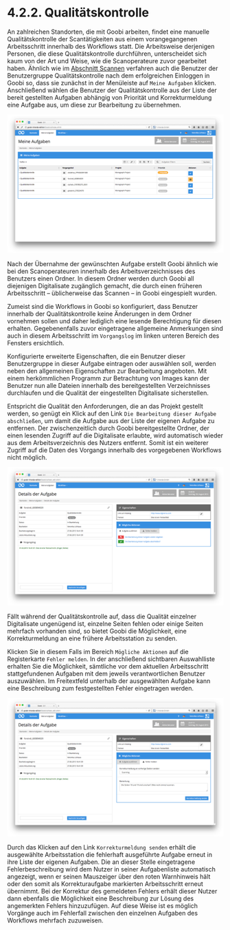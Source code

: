 # 4.2.2. Qualitätskontrolle

An zahlreichen Standorten, die mit Goobi arbeiten, findet eine manuelle Qualitätskontrolle der Scantätigkeiten aus einem vorangegangenen Arbeitsschritt innerhalb des Workflows statt. Die Arbeitsweise derjenigen Personen, die diese Qualitätskontrolle durchführen, unterscheidet sich kaum von der Art und Weise, wie die Scanoperateure zuvor gearbeitet haben. Ähnlich wie im [Abschnitt Scannen](4.2.1..md) verfahren auch die Benutzer der Benutzergruppe Qualitätskontrolle nach dem erfolgreichen Einloggen in Goobi so, dass sie zunächst in der Menüleiste auf `Meine Aufgaben` klicken. Anschließend wählen die Benutzer der Qualitätskontrolle aus der Liste der bereit gestellten Aufgaben abhängig von Priorität und Korrekturmeldung eine Aufgabe aus, um diese zur Bearbeitung zu übernehmen.

![Aufgaben f&#xFC;r einen Benutzer der Qualit&#xE4;tskontrolle](../../.gitbook/assets/29d.png)

Nach der Übernahme der gewünschten Aufgabe erstellt Goobi ähnlich wie bei den Scanoperateuren innerhalb des Arbeitsverzeichnisses des Benutzers einen Ordner. In diesem Ordner werden durch Goobi all diejenigen Digitalisate zugänglich gemacht, die durch einen früheren Arbeitsschritt – üblicherweise das Scannen – in Goobi eingespielt wurden. 

Zumeist sind die Workflows in Goobi so konfiguriert, dass Benutzer innerhalb der Qualitätskontrolle keine Änderungen in dem Ordner vornehmen sollen und daher lediglich eine lesende Berechtigung für diesen erhalten. Gegebenenfalls zuvor eingetragene allgemeine Anmerkungen sind auch in diesem Arbeitsschritt im `Vorgangslog` im linken unteren Bereich des Fensters ersichtlich. 

Konfigurierte erweiterte Eigenschaften, die ein Benutzer dieser Benutzergruppe in dieser Aufgabe eintragen oder auswählen soll, werden neben den allgemeinen Eigenschaften zur Bearbeitung angeboten. Mit einem herkömmlichen Programm zur Betrachtung von Images kann der Benutzer nun alle Dateien innerhalb des bereitgestellten Verzeichnisses durchlaufen und die Qualität der eingestellten Digitalisate sicherstellen. 

Entspricht die Qualität den Anforderungen, die an das Projekt gestellt werden, so genügt ein Klick auf den Link `Die Bearbeitung dieser Aufgabe abschließen`, um damit die Aufgabe aus der Liste der eigenen Aufgabe zu entfernen. Der zwischenzeitlich durch Goobi bereitgestellte Ordner, der einen lesenden Zugriff auf die Digitalisate erlaubte, wird automatisch wieder aus dem Arbeitsverzeichnis des Nutzers entfernt. Somit ist ein weiterer Zugriff auf die Daten des Vorgangs innerhalb des vorgegebenen Workflows nicht möglich.

![Angenommene Aufgabe der Qualit&#xE4;tskontrolle](../../.gitbook/assets/30d.png)

Fällt während der Qualitätskontrolle auf, dass die Qualität einzelner Digitalisate ungenügend ist, einzelne Seiten fehlen oder einige Seiten mehrfach vorhanden sind, so bietet Goobi die Möglichkeit, eine Korrekturmeldung an eine frühere Arbeitsstation zu senden. 

Klicken Sie in diesem Falls im Bereich `Mögliche Aktionen` auf die Registerkarte `Fehler melden`. In der anschließend sichtbaren Auswahlliste erhalten Sie die Möglichkeit, sämtliche vor dem aktuellen Arbeitsschritt stattgefundenen Aufgaben mit dem jeweils verantwortlichen Benutzer auszuwählen. Im Freitextfeld unterhalb der ausgewählten Aufgabe kann eine Beschreibung zum festgestellten Fehler eingetragen werden.

![Fehlerbeischreibung im Textfeld unter &quot;M&#xF6;gliche Aktionen - Fehler melden&quot;](../../.gitbook/assets/31d.png)

Durch das Klicken auf den Link `Korrekturmeldung senden` erhält die ausgewählte Arbeitsstation die fehlerhaft ausgeführte Aufgabe erneut in ihre Liste der eigenen Aufgaben. Die an dieser Stelle eingetragene Fehlerbeschreibung wird dem Nutzer in seiner Aufgabenliste automatisch angezeigt, wenn er seinen Mauszeiger über den roten Warnhinweis hält oder den somit als Korrekturaufgabe markierten Arbeitsschritt erneut übernimmt. Bei der Korrektur des gemeldeten Fehlers erhält dieser Nutzer dann ebenfalls die Möglichkeit eine Beschreibung zur Lösung des angemerkten Fehlers hinzuzufügen. Auf diese Weise ist es möglich Vorgänge auch im Fehlerfall zwischen den einzelnen Aufgaben des Workflows mehrfach zuzuweisen.

